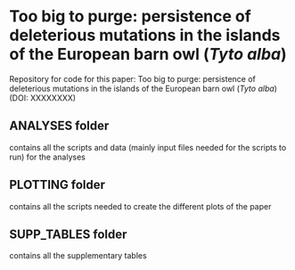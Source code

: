 # Too big to purge: persistence of deleterious mutations in the islands of the European barn owl ($Tyto$ $alba$)

Repository for code for this paper: Too big to purge: persistence of deleterious mutations in the islands of the European barn owl ($Tyto$ $alba$) (DOI: XXXXXXXX)

## ANALYSES folder

contains all the scripts and data (mainly input files needed for the scripts to run) for the analyses

## PLOTTING folder

contains all the scripts needed to create the different plots of the paper

## SUPP_TABLES folder

contains all the supplementary tables
